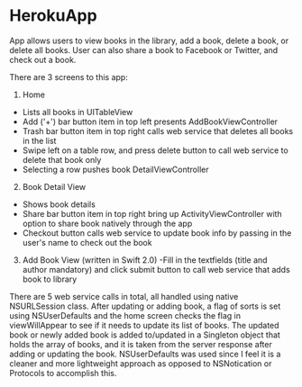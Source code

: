 # HerokuApp

App allows users to view books in the library, add a book, delete a book, or delete all books. User can also share
a book to Facebook or Twitter, and check out a book.

There are 3 screens to this app:

1) Home 
  - Lists all books in UITableView
  - Add ('+') bar button item in top left presents AddBookViewController
  - Trash bar button item in top right calls web service that deletes all books in the list
  - Swipe left on a table row, and press delete button to call web service to delete that book only
  - Selecting a row pushes book DetailViewController

2) Book Detail View
  - Shows book details
  - Share bar button item in top right bring up ActivityViewController with option to share book natively through the app
  - Checkout button calls web service to update book info by passing in the user's name to check out the book

3) Add Book View (written in Swift 2.0)
  -Fill in the textfields (title and author mandatory) and click submit button to call web service that adds book to library
  
There are 5 web service calls in total, all handled using native NSURLSession class. After updating or adding book, a flag of 
sorts is set using NSUserDefaults and the home screen checks the flag in viewWillAppear to see if it needs to update its list of
books. The updated book or newly added book is added to/updated in a Singleton object that holds the array of books, and it is taken from the server response after adding or updating the book. NSUserDefaults was used since I feel it is a cleaner and more lightweight approach as opposed to NSNotication or Protocols to accomplish this.
